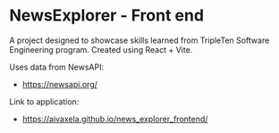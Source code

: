 # NewsExplorer - Front end

A project designed to showcase skills learned from TripleTen Software Engineering program.
Created using React + Vite.

Uses data from NewsAPI:

- https://newsapi.org/

Link to application:

- https://aivaxela.github.io/news_explorer_frontend/
